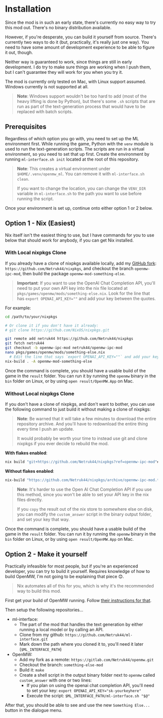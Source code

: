 # Installation

<!-- Hi there, this isn't really ready for general usage yet since it's so hacked together, but if you're reading this, maybe you want to give it a shot anyway? -->
Since the mod is in such an early state, there's currently no easy way to try this mod out. There's no binary distribution available.

However, if you're desperate, you can build it yourself from source. There's currently two ways to do it (but, practically, it's really just one way). You need to have some amount of development experience to be able to figure it out, though.

Neither way is guaranteed to work, since things are still in early development. I do try to make sure things are working when I push them, but I can't guarantee they will work for you when you try it.

The mod is currently only tested on Mac, with Linux support assumed. Windows currently is not supported at all.

> **Note**: Windows support wouldn't be too hard to add (most of the heavy lifting is done by Python), but there's some `.sh` scripts that are run as part of the text-generation process that would have to be replaced with batch scripts.

## Prerequisites
Regardless of which option you go with, you need to set up the ML environment first. While running the game, Python with the `venv` module is used to run the text-generation scripts. The scripts are run in a virtual environment, so you need to set that up first. Create the environment by running `ml-interface.sh init` located at the root of this repository.

> **Note**: This creates a virtual environment under `$HOME/.venv/openmw_ml`. You can remove it with `ml-interface.sh clean`.
>
> If you want to change the location, you can change the `VENV_DIR` variable in `ml-interface.sh` to the path you want to use before running the script.

Once your environment is set up, continue onto either option 1 or 2 below.

## Option 1 - Nix (Easiest)
Nix itself isn't the easiest thing to use, but I have commands for you to use below that should work for anybody, if you can get Nix installed.

### With Local nixpkgs Clone

If you already have a clone of nixpkgs available locally, add my [GitHub fork](https://github.com/Netruk44/nixpkgs): `https://github.com/Netruk44/nixpkgs`, and checkout the branch `openmw-ipc-mod`, then build the package `openmw-mod-something-else`.

> **Important**: If you want to use the OpenAI Chat Completion API, you'll need to put your own API key into the nix file located at `pkgs/games/openmw/mods/something-else.nix`. Look for the line that has `export OPENAI_API_KEY=""` and add your key between the quotes.

For example:
```bash
cd /path/to/your/nixpkgs

# Or clone it if you don't have it already:
# git clone https://github.com/NixOS/nixpkgs.git

git remote add netruk44 https://github.com/Netruk44/nixpkgs
git fetch netruk44
git checkout -b openmw-ipc-mod netruk44/openmw-ipc-mod
nano pkgs/games/openmw/mods/something-else.nix
  # Edit the line that says `export OPENAI_API_KEY=""` and add your key between the quotes
nix-build . -A openmw-mod-something-else
```

Once the command is complete, you should have a usable build of the game in the `result` folder. You can run it by running the `openmw` binary in the `bin` folder on Linux, or by using `open result/OpenMW.App` on Mac.


### Without Local nixpkgs Clone
If you don't have a clone of nixpkgs, and don't want to bother, you can use the following command to just build it without making a clone of nixpkgs:

> **Note**: Be warned that it will take a few minutes to download the entire repository archive. And you'll have to redownload the entire thing every time I push an update.
> 
> It would probably be worth your time to instead use git and clone nixpkgs if you ever decide to rebuild the mod.

**With flakes enabled**:
```bash
nix build "git+https://github.com/Netruk44/nixpkgs?ref=openmw-ipc-mod"#openmw-mod-something-else
```

**Without flakes enabled**:
```bash
nix-build "https://github.com/Netruk44/nixpkgs/archive/openmw-ipc-mod.tar.gz" -A openmw-mod-something-else
```

> **Note**: It's harder to use the Open AI Chat Completion API if you use this method, since you won't be able to set your API key in the nix files directly.
> 
> If you `copy` the result out of the nix store to somewhere else on disk, you can modify the `custom_answer` script in the binary output folder, and set your key that way.

Once the command is complete, you should have a usable build of the game in the `result` folder. You can run it by running the `openmw` binary in the `bin` folder on Linux, or by using `open result/OpenMW.App` on Mac.

## Option 2 - Make it yourself
Practically infeasible for most people, but if you're an experienced developer, you can try to build it yourself. Requires knowledge of how to build OpenMW, I'm not going to be explaining that piece 😊.

> Nix automates all of this for you, which is why it's the recommended way to build this mod.

First get your build of OpenMW running. Follow [their instructions for that](https://wiki.openmw.org/index.php?title=Development_Environment_Setup).

Then setup the following repositories...

* ml-interface:
  * The part of the mod that handles the text generation by either running a local model or by calling an API.
  * Clone from my github: `https://github.com/Netruk44/ml-interface.git`
  * Mark down the path where you cloned it to, you'll need it later (`$ML_INTERFACE_PATH`)
* OpenMW:
  * Add my fork as a remote: `https://gitlab.com/Netruk44/openmw.git`
  * Checkout the branch: `something-else-mod`
  * Build it: `make`
  * Create a shell script in the output binary folder next to `openmw` called `custom_answer` with one or two lines:
    * If you plan on using the openai chat completion API, you'll need to set your key: `export OPENAI_API_KEY="sk-yourkeyhere"`
    * Execute the script: `$ML_INTERFACE_PATH/ml-interface.sh "$@"`

After that, you should be able to see and use the new `Something Else...` button in the dialogue menu.
